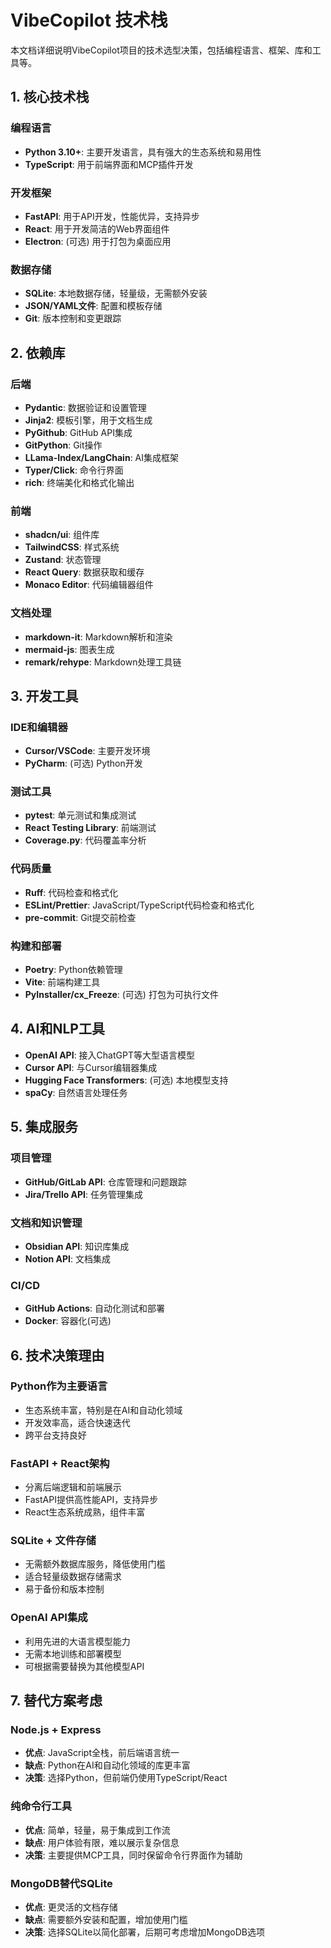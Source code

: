 # VibeCopilot 技术栈

本文档详细说明VibeCopilot项目的技术选型决策，包括编程语言、框架、库和工具等。

## 1. 核心技术栈

### 编程语言

- **Python 3.10+**: 主要开发语言，具有强大的生态系统和易用性
- **TypeScript**: 用于前端界面和MCP插件开发

### 开发框架

- **FastAPI**: 用于API开发，性能优异，支持异步
- **React**: 用于开发简洁的Web界面组件
- **Electron**: (可选) 用于打包为桌面应用

### 数据存储

- **SQLite**: 本地数据存储，轻量级，无需额外安装
- **JSON/YAML文件**: 配置和模板存储
- **Git**: 版本控制和变更跟踪

## 2. 依赖库

### 后端

- **Pydantic**: 数据验证和设置管理
- **Jinja2**: 模板引擎，用于文档生成
- **PyGithub**: GitHub API集成
- **GitPython**: Git操作
- **LLama-Index/LangChain**: AI集成框架
- **Typer/Click**: 命令行界面
- **rich**: 终端美化和格式化输出

### 前端

- **shadcn/ui**: 组件库
- **TailwindCSS**: 样式系统
- **Zustand**: 状态管理
- **React Query**: 数据获取和缓存
- **Monaco Editor**: 代码编辑器组件

### 文档处理

- **markdown-it**: Markdown解析和渲染
- **mermaid-js**: 图表生成
- **remark/rehype**: Markdown处理工具链

## 3. 开发工具

### IDE和编辑器

- **Cursor/VSCode**: 主要开发环境
- **PyCharm**: (可选) Python开发

### 测试工具

- **pytest**: 单元测试和集成测试
- **React Testing Library**: 前端测试
- **Coverage.py**: 代码覆盖率分析

### 代码质量

- **Ruff**: 代码检查和格式化
- **ESLint/Prettier**: JavaScript/TypeScript代码检查和格式化
- **pre-commit**: Git提交前检查

### 构建和部署

- **Poetry**: Python依赖管理
- **Vite**: 前端构建工具
- **PyInstaller/cx_Freeze**: (可选) 打包为可执行文件

## 4. AI和NLP工具

- **OpenAI API**: 接入ChatGPT等大型语言模型
- **Cursor API**: 与Cursor编辑器集成
- **Hugging Face Transformers**: (可选) 本地模型支持
- **spaCy**: 自然语言处理任务

## 5. 集成服务

### 项目管理

- **GitHub/GitLab API**: 仓库管理和问题跟踪
- **Jira/Trello API**: 任务管理集成

### 文档和知识管理

- **Obsidian API**: 知识库集成
- **Notion API**: 文档集成

### CI/CD

- **GitHub Actions**: 自动化测试和部署
- **Docker**: 容器化(可选)

## 6. 技术决策理由

### Python作为主要语言

- 生态系统丰富，特别是在AI和自动化领域
- 开发效率高，适合快速迭代
- 跨平台支持良好

### FastAPI + React架构

- 分离后端逻辑和前端展示
- FastAPI提供高性能API，支持异步
- React生态系统成熟，组件丰富

### SQLite + 文件存储

- 无需额外数据库服务，降低使用门槛
- 适合轻量级数据存储需求
- 易于备份和版本控制

### OpenAI API集成

- 利用先进的大语言模型能力
- 无需本地训练和部署模型
- 可根据需要替换为其他模型API

## 7. 替代方案考虑

### Node.js + Express

- **优点**: JavaScript全栈，前后端语言统一
- **缺点**: Python在AI和自动化领域的库更丰富
- **决策**: 选择Python，但前端仍使用TypeScript/React

### 纯命令行工具

- **优点**: 简单，轻量，易于集成到工作流
- **缺点**: 用户体验有限，难以展示复杂信息
- **决策**: 主要提供MCP工具，同时保留命令行界面作为辅助

### MongoDB替代SQLite

- **优点**: 更灵活的文档存储
- **缺点**: 需要额外安装和配置，增加使用门槛
- **决策**: 选择SQLite以简化部署，后期可考虑增加MongoDB选项
